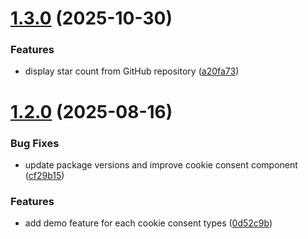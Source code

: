 # [1.3.0](https://github.com/kaizenics/shadcn-cookies/compare/v1.2.0...v1.3.0) (2025-10-30)


### Features

* display star count from GitHub repository ([a20fa73](https://github.com/kaizenics/shadcn-cookies/commit/a20fa73b34c20d0a32098309231e5336cab8028e))

# [1.2.0](https://github.com/kaizenics/shadcn-cookies/compare/v1.1.3...v1.2.0) (2025-08-16)


### Bug Fixes

* update package versions and improve cookie consent component ([cf29b15](https://github.com/kaizenics/shadcn-cookies/commit/cf29b159a8b063250aa21166c106a865a4c7b9e4))


### Features

* add demo feature for each cookie consent types ([0d52c9b](https://github.com/kaizenics/shadcn-cookies/commit/0d52c9b2d53adb44c31adce2b9b2c2326fd0cf02))
